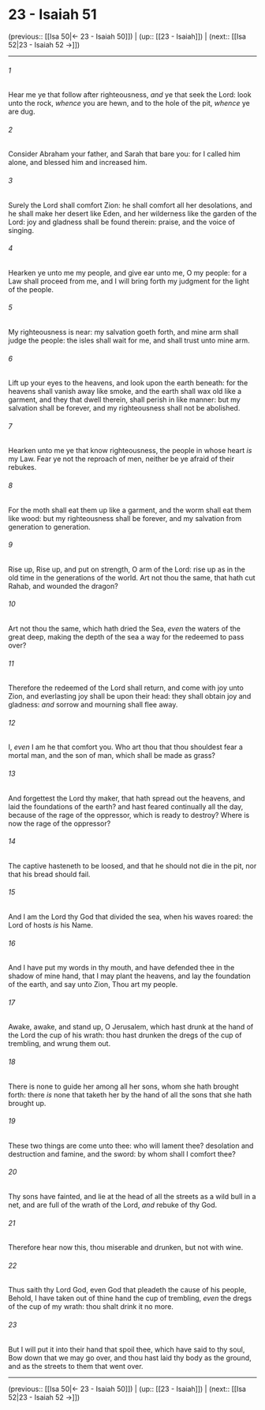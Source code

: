 # 23 - Isaiah 51

(previous:: [[Isa 50|← 23 - Isaiah 50]]) | (up:: [[23 - Isaiah]]) | (next:: [[Isa 52|23 - Isaiah 52 →]])

***


###### 1 
Hear me ye that follow after righteousness, _and_ ye that seek the Lord: look unto the rock, _whence_ you are hewn, and to the hole of the pit, _whence_ ye are dug. 

###### 2 
Consider Abraham your father, and Sarah that bare you: for I called him alone, and blessed him and increased him. 

###### 3 
Surely the Lord shall comfort Zion: he shall comfort all her desolations, and he shall make her desert like Eden, and her wilderness like the garden of the Lord: joy and gladness shall be found therein: praise, and the voice of singing. 

###### 4 
Hearken ye unto me my people, and give ear unto me, O my people: for a Law shall proceed from me, and I will bring forth my judgment for the light of the people. 

###### 5 
My righteousness is near: my salvation goeth forth, and mine arm shall judge the people: the isles shall wait for me, and shall trust unto mine arm. 

###### 6 
Lift up your eyes to the heavens, and look upon the earth beneath: for the heavens shall vanish away like smoke, and the earth shall wax old like a garment, and they that dwell therein, shall perish in like manner: but my salvation shall be forever, and my righteousness shall not be abolished. 

###### 7 
Hearken unto me ye that know righteousness, the people in whose heart _is_ my Law. Fear ye not the reproach of men, neither be ye afraid of their rebukes. 

###### 8 
For the moth shall eat them up like a garment, and the worm shall eat them like wood: but my righteousness shall be forever, and my salvation from generation to generation. 

###### 9 
Rise up, Rise up, and put on strength, O arm of the Lord: rise up as in the old time in the generations of the world. Art not thou the same, that hath cut Rahab, and wounded the dragon? 

###### 10 
Art not thou the same, which hath dried the Sea, _even_ the waters of the great deep, making the depth of the sea a way for the redeemed to pass over? 

###### 11 
Therefore the redeemed of the Lord shall return, and come with joy unto Zion, and everlasting joy shall be upon their head: they shall obtain joy and gladness: _and_ sorrow and mourning shall flee away. 

###### 12 
I, _even_ I am he that comfort you. Who art thou that thou shouldest fear a mortal man, and the son of man, which shall be made as grass? 

###### 13 
And forgettest the Lord thy maker, that hath spread out the heavens, and laid the foundations of the earth? and hast feared continually all the day, because of the rage of the oppressor, which is ready to destroy? Where is now the rage of the oppressor? 

###### 14 
The captive hasteneth to be loosed, and that he should not die in the pit, nor that his bread should fail. 

###### 15 
And I am the Lord thy God that divided the sea, when his waves roared: the Lord of hosts _is_ his Name. 

###### 16 
And I have put my words in thy mouth, and have defended thee in the shadow of mine hand, that I may plant the heavens, and lay the foundation of the earth, and say unto Zion, Thou art my people. 

###### 17 
Awake, awake, and stand up, O Jerusalem, which hast drunk at the hand of the Lord the cup of his wrath: thou hast drunken the dregs of the cup of trembling, and wrung them out. 

###### 18 
There is none to guide her among all her sons, whom she hath brought forth: there _is_ none that taketh her by the hand of all the sons that she hath brought up. 

###### 19 
These two things are come unto thee: who will lament thee? desolation and destruction and famine, and the sword: by whom shall I comfort thee? 

###### 20 
Thy sons have fainted, and lie at the head of all the streets as a wild bull in a net, and are full of the wrath of the Lord, _and_ rebuke of thy God. 

###### 21 
Therefore hear now this, thou miserable and drunken, but not with wine. 

###### 22 
Thus saith thy Lord God, even God that pleadeth the cause of his people, Behold, I have taken out of thine hand the cup of trembling, _even_ the dregs of the cup of my wrath: thou shalt drink it no more. 

###### 23 
But I will put it into their hand that spoil thee, which have said to thy soul, Bow down that we may go over, and thou hast laid thy body as the ground, and as the streets to them that went over.

***

(previous:: [[Isa 50|← 23 - Isaiah 50]]) | (up:: [[23 - Isaiah]]) | (next:: [[Isa 52|23 - Isaiah 52 →]])
